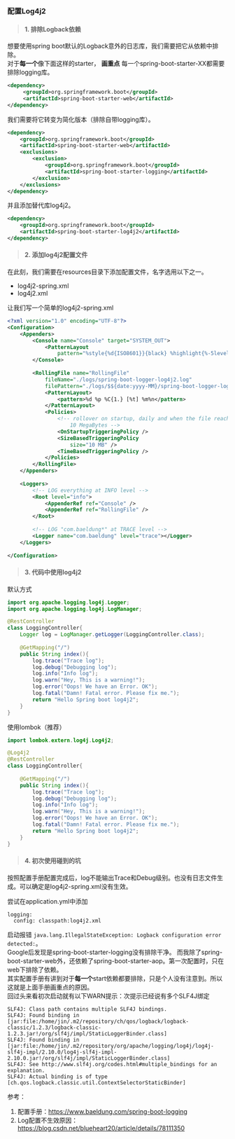 ### 配置Log4j2
> #### 1. 排除Logback依赖

想要使用spring boot默认的Logback意外的日志库，我们需要把它从依赖中排除。  
对于**每一个**像下面这样的starter， **画重点** 每一个spring-boot-starter-XX都需要排除logging库。  
```xml
<dependency>
     <groupId>org.springframework.boot</groupId>
     <artifactId>spring-boot-starter-web</artifactId>
</dependency>
```
我们需要将它转变为简化版本（排除自带logging库）。

```xml
<dependency>
    <groupId>org.springframework.boot</groupId>
    <artifactId>spring-boot-starter-web</artifactId>
    <exclusions>
        <exclusion>
            <groupId>org.springframework.boot</groupId>
            <artifactId>spring-boot-starter-logging</artifactId>
        </exclusion>
    </exclusions>
</dependency>
```
并且添加替代库log4j2。
```xml
<dependency>
    <groupId>org.springframework.boot</groupId>
    <artifactId>spring-boot-starter-log4j2</artifactId>
</dependency>
```

> #### 2. 添加log4j2配置文件
在此刻，我们需要在resources目录下添加配置文件，名字选用以下之一。
*   log4j2-spring.xml
*   log4j2.xml

让我们写一个简单的log4j2-spring.xml  
```xml
<?xml version="1.0" encoding="UTF-8"?>
<Configuration>
    <Appenders>
        <Console name="Console" target="SYSTEM_OUT">
            <PatternLayout
                pattern="%style{%d{ISO8601}}{black} %highlight{%-5level }[%style{%t}{bright,blue}] %style{%C{1.}}{bright,yellow}: %msg%n%throwable" />
        </Console>
 
        <RollingFile name="RollingFile"
            fileName="./logs/spring-boot-logger-log4j2.log"
            filePattern="./logs/$${date:yyyy-MM}/spring-boot-logger-log4j2-%d{-dd-MMMM-yyyy}-%i.log.gz">
            <PatternLayout>
                <pattern>%d %p %C{1.} [%t] %m%n</pattern>
            </PatternLayout>
            <Policies>
                <!-- rollover on startup, daily and when the file reaches 
                    10 MegaBytes -->
                <OnStartupTriggeringPolicy />
                <SizeBasedTriggeringPolicy
                    size="10 MB" />
                <TimeBasedTriggeringPolicy />
            </Policies>
        </RollingFile>
    </Appenders>
 
    <Loggers>
        <!-- LOG everything at INFO level -->
        <Root level="info">
            <AppenderRef ref="Console" />
            <AppenderRef ref="RollingFile" />
        </Root>
 
        <!-- LOG "com.baeldung*" at TRACE level -->
        <Logger name="com.baeldung" level="trace"></Logger>
    </Loggers>
 
</Configuration>
```
> #### 3. 代码中使用log4j2
默认方式
```java
import org.apache.logging.log4j.Logger;
import org.apache.logging.log4j.LogManager;

@RestController
class LoggingController{
    Logger log = LogManager.getLogger(LoggingController.class);
    
    @GetMapping("/")
    public String index(){ 
        log.trace("Trace log");
        log.debug("Debugging log");
        log.info("Info log");
        log.warn("Hey, This is a warning!");
        log.error("Oops! We have an Error. OK");
        log.fatal("Damn! Fatal error. Please fix me.");
        return "Hello Spring boot log4j2";
    }
}
```
使用lombok（推荐）
```java
import lombok.extern.log4j.Log4j2;

@Log4j2
@RestController
class LoggingController{
    
    @GetMapping("/")
    public String index(){ 
        log.trace("Trace log");
        log.debug("Debugging log");
        log.info("Info log");
        log.warn("Hey, This is a warning!");
        log.error("Oops! We have an Error. OK");
        log.fatal("Damn! Fatal error. Please fix me.");
        return "Hello Spring boot log4j2";
    }
}
```

> #### 4. 初次使用碰到的坑
按照配置手册配置完成后，log不能输出Trace和Debug级别。也没有日志文件生成。可以确定是log4j2-spring.xml没有生效。  

尝试在application.yml中添加
```
logging:
  config: classpath:log4j2.xml
```
启动报错 `java.lang.IllegalStateException: Logback configuration error detected:`。  
Google后发现是spring-boot-starter-logging没有排除干净。 而我除了spring-boot-starter-web外，还依赖了spring-boot-starter-aop。第一次配置时，只在web下排除了依赖。  
其实配置手册有讲到对于**每一个**start依赖都要排除，只是个人没有注意到。所以这就是上面手册画重点的原因。  
回过头来看初次启动就有以下WARN提示：次提示已经说有多个SLF4J绑定
```log
SLF4J: Class path contains multiple SLF4J bindings.
SLF4J: Found binding in [jar:file:/home/jin/.m2/repository/ch/qos/logback/logback-classic/1.2.3/logback-classic-1.2.3.jar!/org/slf4j/impl/StaticLoggerBinder.class]
SLF4J: Found binding in [jar:file:/home/jin/.m2/repository/org/apache/logging/log4j/log4j-slf4j-impl/2.10.0/log4j-slf4j-impl-2.10.0.jar!/org/slf4j/impl/StaticLoggerBinder.class]
SLF4J: See http://www.slf4j.org/codes.html#multiple_bindings for an explanation.
SLF4J: Actual binding is of type [ch.qos.logback.classic.util.ContextSelectorStaticBinder]
```


参考：
1. 配置手册：https://www.baeldung.com/spring-boot-logging
2. Log配置不生效原因：https://blog.csdn.net/blueheart20/article/details/78111350
